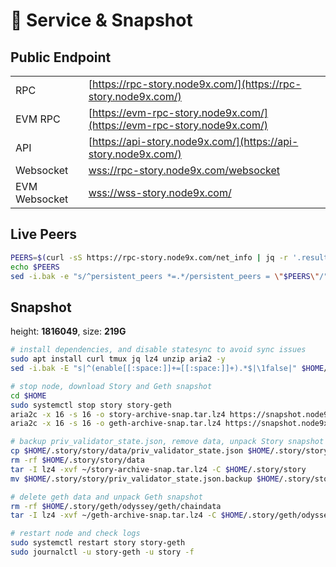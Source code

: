 # 💾 Service & Snapshot

## Public Endpoint

|               |                                                                              |
| ------------- | ---------------------------------------------------------------------------- |
| RPC           | [https://rpc-story.node9x.com/](https://rpc-story.node9x.com/)               |
| EVM RPC       | [https://evm-rpc-story.node9x.com/](https://evm-rpc-story.node9x.com/)       |
| API           | [https://api-story.node9x.com/](https://api-story.node9x.com/)               |
| Websocket     | [wss://rpc-story.node9x.com/websocket](wss://rpc-story.node9x.com/websocket) |
| EVM Websocket | [wss://wss-story.node9x.com/](wss://wss-story.node9x.com/)                   |

## Live Peers

```bash
PEERS=$(curl -sS https://rpc-story.node9x.com/net_info | jq -r '.result.peers[] | "\(.node_info.id)@\(.remote_ip):\(.node_info.listen_addr)"' | awk -F ':' '{print $1":"$(NF)}' | paste -sd, -)
echo $PEERS
sed -i.bak -e "s/^persistent_peers *=.*/persistent_peers = \"$PEERS\"/" $HOME/.story/story/config/config.toml
```

## Snapshot

height: **1816049**, size: **219G**

```bash
# install dependencies, and disable statesync to avoid sync issues
sudo apt install curl tmux jq lz4 unzip aria2 -y
sed -i.bak -E "s|^(enable[[:space:]]+=[[:space:]]+).*$|\1false|" $HOME/.story/story/config/config.toml

# stop node, download Story and Geth snapshot
cd $HOME
sudo systemctl stop story story-geth
aria2c -x 16 -s 16 -o story-archive-snap.tar.lz4 https://snapshot.node9x.com/story_testnet.tar.lz4
aria2c -x 16 -s 16 -o geth-archive-snap.tar.lz4 https://snapshot.node9x.com/geth_story_testnet.tar.lz4

# backup priv_validator_state.json, remove data, unpack Story snapshot and restore priv_validator_state.json
cp $HOME/.story/story/data/priv_validator_state.json $HOME/.story/story/priv_validator_state.json.backup
rm -rf $HOME/.story/story/data
tar -I lz4 -xvf ~/story-archive-snap.tar.lz4 -C $HOME/.story/story
mv $HOME/.story/story/priv_validator_state.json.backup $HOME/.story/story/data/priv_validator_state.json

# delete geth data and unpack Geth snapshot
rm -rf $HOME/.story/geth/odyssey/geth/chaindata
tar -I lz4 -xvf ~/geth-archive-snap.tar.lz4 -C $HOME/.story/geth/odyssey/geth

# restart node and check logs
sudo systemctl restart story story-geth
sudo journalctl -u story-geth -u story -f
```
